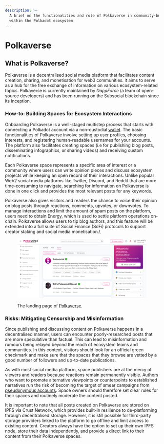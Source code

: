 ```yaml
---
description: >-
  A brief on the functionalities and role of Polkaverse in community-building
  within the Polkadot ecosystem.
---
```


# Polkaverse

## What is Polkaverse?

Polkaverse is a decentralised social media platform that facilitates content creation, sharing, and monetisation for web3 communities. It aims to serve as a hub for the free exchange of information on various ecosystem-related topics. Polkaverse is currently maintained by _DappForce_ (a team of open-source developers) and has been running on the Subsocial blockchain since its inception.

&#x20;

### How-to: Building Spaces for Ecosystem Interactions

Onboarding Polkaverse is a well-staged multistep process that starts with connecting a Polkadot account via a non-custodial [wallet](../../useful-tools/wallets.md). The basic functionalities of Polkaverse involve setting up user profiles, choosing interests, and registering human-readable usernames for your accounts. The platform also facilitates creating spaces (i.e for publishing blog posts, disseminating infographics, or sharing videos) and receiving custom notifications.&#x20;

Each Polkaverse space represents a specific area of interest or a community where users can write  opinion pieces and discuss ecosystem projects while keeping an open record of their interactions. Unlike popular Web2 social media platforms like Twitter, Discord, and Reddit that are more time-consuming to navigate, searching for information on Polkaverse is done in one click and provides the most relevant posts for any keywords.&#x20;

Polkaverse also gives visitors and readers the chance to voice their opinion on blog posts through reactions, comments, upvotes, or downvotes. To manage interactions and limit the amount of spam posts on the platform, users need to obtain Energy, which is used to settle platform operations on-chain. Polkaverse allows users to tip blog authors, and this feature will be extended into a full suite of Social Finance (SoFi) protocols to support creator staking and social media monetisation.\


<figure><img src="../../.gitbook/assets/S_PVLandingpage.PNG" alt="Polkaverse is a decentralised social media platform built on Subsocial."><figcaption><p>The landing page of <a href="https://polkaverse.com/">Polkaverse</a>.</p></figcaption></figure>



### Risks: Mitigating Censorship and Misinformation

Since publishing and discussing content on Polkaverse happens in a decentralised manner, users can encounter poorly-researched posts that are more speculative than factual. This can lead to misinformation and rumours being relayed beyond the reach of ecosystem teams and communities. In this context, visitors should look for an official green checkmark and make sure that the spaces that they browse are vetted by a good number of followers and up-to-date publications.

As with most social media platform, space publishers are at the mercy of viewers and readers because reactions remain permanently visible. Authors who want to promote alternative viewpoints or counterpoints to established narratives run the risk of becoming the target of smear campaigns from [pseudonymous accounts](../5.regulations/networks/privacy.md). Space owners should therefore set clear rules for their spaces and routinely moderate the content posted.

It is important to note that all posts created on Polkaverse are stored on IPFS via Crust Network, which provides built-in resilience to de-platforming through decentralised storage. However, it is still possible for third-party storage providers linked to the platform to go offline and limit access to existing content. Creators always have the option to set up their own IPFS node, store their data independently, and provide a direct link to their content from their Polkaverse spaces.&#x20;

